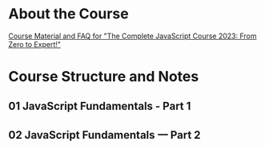 # About the Course

[Course Material and FAQ for "The Complete JavaScript Course 2023: From Zero to Expert!"](README-AboutCourse.md)

# Course Structure and Notes

## 01 JavaScript Fundamentals - Part 1

## 02 JavaScript Fundamentals 一 Part 2
